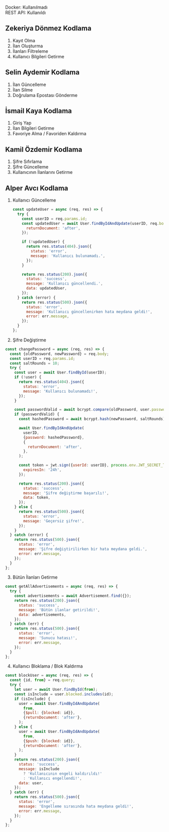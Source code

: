 Docker: Kullanılmadı <br>
REST API: Kullanıldı

## Zekeriya Dönmez Kodlama

1. Kayıt Olma
2. İlan Oluşturma
3. İlanları Filtreleme
4. Kullanıcı Bilgileri Getirme

## Selin Aydemir Kodlama

1. İlan Güncelleme
2. İlan Silme
3. Doğrulama Epostası Gönderme

## İsmail Kaya Kodlama

1. Giriş Yap
2. İlan Bilgileri Getirme
3. Favoriye Alma / Favoriden Kaldırma

## Kamil Özdemir Kodlama

1. Şifre Sıfırlama
2. Şifre Güncelleme
3. Kullanıcının İlanlarını Getirme

## Alper Avcı Kodlama

1. Kullanıcı Güncelleme

   ```javascript
   const updateUser = async (req, res) => {
     try {
       const userID = req.params.id;
       const updatedUser = await User.findByIdAndUpdate(userID, req.body, {
         returnDocument: 'after',
       });

       if (!updatedUser) {
         return res.status(404).json({
           status: 'error',
           message: 'Kullanıcı bulunamadı.',
         });
       }

       return res.status(200).json({
         status: 'success',
         message: 'Kullanıcı güncellendi.',
         data: updatedUser,
       });
     } catch (error) {
       return res.status(500).json({
         status: 'error',
         message: 'Kullanıcı güncellenirken hata meydana geldi!',
         error: err.message,
       });
     }
   };
   ```

2. Şifre Değiştirme

```javascript
const changePassword = async (req, res) => {
  const {oldPassword, newPassword} = req.body;
  const userID = req.params.id;
  const saltRounds = 10;
  try {
    const user = await User.findById(userID);
    if (!user) {
      return res.status(404).json({
        status: 'error',
        message: 'Kullanıcı bulunamadı!',
      });
    }

    const passwordValid = await bcrypt.compare(oldPassword, user.password);
    if (passwordValid) {
      const hashedPassword = await bcrypt.hash(newPassword, saltRounds);

      await User.findByIdAndUpdate(
        userID,
        {password: hashedPassword},
        {
          returnDocument: 'after',
        },
      );

      const token = jwt.sign({userId: userID}, process.env.JWT_SECRET_TOKEN, {
        expiresIn: '24h',
      });

      return res.status(200).json({
        status: 'success',
        message: 'Şifre değiştirme başarılı!',
        data: token,
      });
    } else {
      return res.status(500).json({
        status: 'error',
        message: 'Geçersiz şifre!',
      });
    }
  } catch (error) {
    return res.status(500).json({
      status: 'error',
      message: 'Şifre değiştirilirken bir hata meydana geldi.',
      error: err.message,
    });
  }
};
```

3. Bütün İlanları Getirme

```javascript
const getAllAdvertisements = async (req, res) => {
  try {
    const advertisements = await Advertisement.find({});
    return res.status(200).json({
      status: 'success',
      message: 'Bütün ilanlar getirildi!',
      data: advertisements,
    });
  } catch (err) {
    return res.status(500).json({
      status: 'error',
      message: 'Sunucu hatası!',
      error: err.message,
    });
  }
};
```

4. Kullanıcı Bloklama / Blok Kaldırma

```javascript
const blockUser = async (req, res) => {
  const {id, from} = req.query;
  try {
    let user = await User.findById(from);
    const isInclude = user.blocked.includes(id);
    if (isInclude) {
      user = await User.findByIdAndUpdate(
        from,
        {$pull: {blocked: id}},
        {returnDocument: 'after'},
      );
    } else {
      user = await User.findByIdAndUpdate(
        from,
        {$push: {blocked: id}},
        {returnDocument: 'after'},
      );
    }
    return res.status(200).json({
      status: 'success',
      message: isInclude
        ? 'Kullanıcının engeli kaldırıldı!'
        : 'Kullanıcı engellendi!',
      data: user,
    });
  } catch (err) {
    return res.status(500).json({
      status: 'error',
      message: 'Engelleme sırasında hata meydana geldi!',
      error: err.message,
    });
  }
};
```
